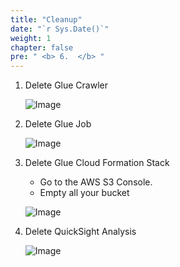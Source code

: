 ```yaml
---
title: "Cleanup"
date: "`r Sys.Date()`"
weight: 1
chapter: false
pre: " <b> 6.  </b> "
---
```


1. Delete Glue Crawler

   ![Image](/repo_pmt_ws-fcj-004/images/6/6-001.png?featherlight=false&width=90pc)

2. Delete Glue Job

   ![Image](/repo_pmt_ws-fcj-004/images/6/6-002.png?featherlight=false&width=90pc)
3. Delete Glue Cloud Formation Stack
    * Go to the AWS S3 Console.
    * Empty all your bucket

   ![Image](/repo_pmt_ws-fcj-004/images/6/6-003.png?featherlight=false&width=90pc)
4. Delete QuickSight Analysis

   ![Image](/repo_pmt_ws-fcj-004/images/6/6-004.png?featherlight=false&width=90pc)
